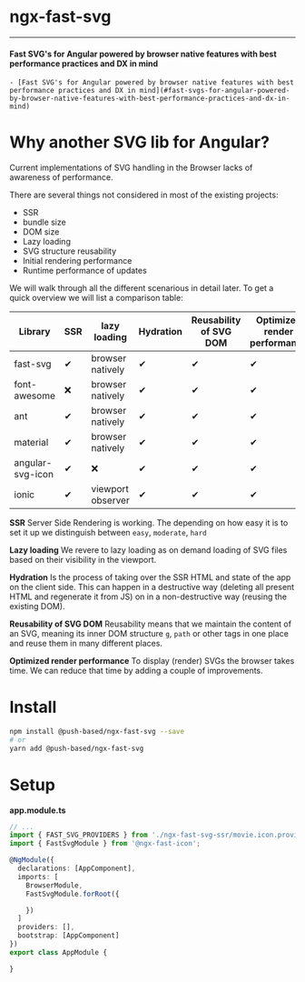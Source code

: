 # ngx-fast-svg

---

#### Fast SVG's for Angular powered by browser native features with best performance practices and DX in mind

<!-- toc -->

    - [Fast SVG's for Angular powered by browser native features with best performance practices and DX in mind](#fast-svgs-for-angular-powered-by-browser-native-features-with-best-performance-practices-and-dx-in-mind)

<!-- tocstop -->

# Why another SVG lib for Angular?

Current implementations of SVG handling in the Browser lacks of awareness of performance.

There are several things not considered in most of the existing projects:

- SSR
- bundle size
- DOM size
- Lazy loading
- SVG structure reusability
- Initial rendering performance
- Runtime performance of updates

We will walk through all the different scenarious in detail later.
To get a quick overview we will list a comparison table:

| Library          | SSR | lazy loading      | Hydration | Reusability of SVG DOM | Optimized render performance | Size     |
| ---------------- | --- | ----------------- | --------- | ---------------------- | ---------------------------- | -------- |
| fast-svg         | ✔   | browser natively  | ✔         | ✔                      | ✔                            | 1.52 KB  |
| font-awesome     | ❌  | browser natively  | ✔         | ✔                      | ✔                            | 64.75 KB |
| ant              | ✔   | browser natively  | ✔         | ✔                      | ✔                            | 24.38 KB |
| material         | ✔   | browser natively  | ✔         | ✔                      | ✔                            | 16.92 KB |
| angular-svg-icon | ✔   | ❌                | ✔         | ✔                      | ✔                            | 1.54 KB  |
| ionic            | ✔   | viewport observer | ✔         | ✔                      | ✔                            | 1.44 KB  |
**SSR**
Server Side Rendering is working. The depending on how easy it is to set it up we distinguish between `easy`, `moderate`, `hard`

**Lazy loading**
We revere to lazy loading as on demand loading of SVG files based on their visibility in the viewport.

**Hydration**
Is the process of taking over the SSR HTML and state of the app on the client side. 
This can happen in a destructive way (deleting all present HTML and regenerate it from JS) on in a non-destructive way (reusing the existing DOM). 

**Reusability of SVG DOM**
Reusability means that we maintain the content of an SVG, meaning its inner DOM structure `g`, `path` or other tags  in one place and reuse them in many different places.

**Optimized render performance**
To display (render) SVGs the browser takes time. We can reduce that time by adding a couple of improvements.

# Install

```bash
npm install @push-based/ngx-fast-svg --save
# or
yarn add @push-based/ngx-fast-svg
```

# Setup

**app.module.ts**

```typescript
// ...
import { FAST_SVG_PROVIDERS } from './ngx-fast-svg-ssr/movie.icon.provider';
import { FastSvgModule } from '@ngx-fast-icon';

@NgModule({
  declarations: [AppComponent],
  imports: [
    BrowserModule,
    FastSvgModule.forRoot({

    })
  ]
  providers: [],
  bootstrap: [AppComponent]
})
export class AppModule {

}

```
